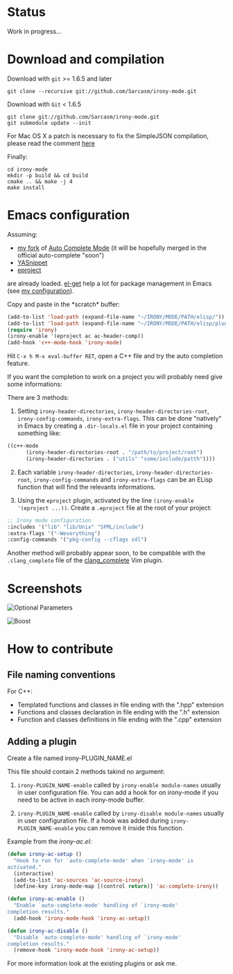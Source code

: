 # Status

Work in progress...


# Download and compilation

Download with `git` >= 1.6.5 and later

    git clone --recursive git://github.com/Sarcasm/irony-mode.git

Download with `Git` < 1.6.5

    git clone git://github.com/Sarcasm/irony-mode.git
    git submodule update --init

For Mac OS X a patch is necessary to fix the SimpleJSON compilation, 
please read the comment [here](https://github.com/MJPA/SimpleJSON/commit/cf8aa3087747f76745fc30f38e6aff4af74e9cef#commitcomment-937703)

Finally:

    cd irony-mode
    mkdir -p build && cd build
    cmake .. && make -j 4
    make install

# Emacs configuration

Assuming:

* [my fork](https://github.com/Sarcasm/auto-complete/) of
  [Auto Complete Mode](http://cx4a.org/software/auto-complete/) (it
  will be hopefully merged in the official auto-complete "soon")
* [YASnippet](https://github.com/capitaomorte/yasnippet)
* [eproject](https://github.com/jrockway/eproject)

are already loaded. [el-get](https://github.com/dimitri/el-get) help a
lot for package management in Emacs (see
[my configuration](https://github.com/Sarcasm/.emacs.d/blob/master/sarcasm-elisp/sarcasm-el-get.el)).

Copy and paste in the \*scratch\* buffer:

~~~~~ el
(add-to-list 'load-path (expand-file-name "~/IRONY/MODE/PATH/elisp/"))
(add-to-list 'load-path (expand-file-name "~/IRONY/MODE/PATH/elisp/plugins/"))
(require 'irony)
(irony-enable '(eproject ac ac-header-comp))
(add-hook 'c++-mode-hook 'irony-mode)
~~~~~

Hit `C-x h M-x eval-buffer RET`, open a C++ file and try the auto
completion feature.

If you want the completion to work on a project you will probably need
give some informations:

There are 3 methods:

1. Setting `irony-header-directories`,
   `irony-header-directories-root`, `irony-config-commands`,
   `irony-extra-flags`. This can be done "natively" in Emacs by
   creating a `.dir-locals.el` file in your project containing
   something like:

~~~~~ el
((c++-mode
      (irony-header-directories-root . "/path/to/project/root")
      (irony-header-directories . ("utils" "some/include/patth"))))
~~~~~

2. Each variable `irony-header-directories`,
   `irony-header-directories-root`, `irony-config-commands` and
   `irony-extra-flags` can be an ELisp function that will find the
   relevants informations.

3. Using the `eproject` plugin, activated by the line `(irony-enable
'(eproject ...))`. Create a `.eproject` file at the root of your
project:

~~~~~ el
;; Irony mode configuration
:includes '("lib" "lib/Unix" "SFML/include")
:extra-flags '("-Weverything")
:config-commands '("pkg-config --cflags sdl")
~~~~~


Another method will probably appear soon, to be compatible with the
`.clang_complete` file of the
[clang_complete](http://www.vim.org/scripts/script.php?script_id=3302)
Vim plugin.

# Screenshots

![Optional Parameters](./irony-mode/raw/master/screenshots/optional-parameters.png)

![Boost](./irony-mode/raw/master/screenshots/boost-example.png)


# How to contribute

## File naming conventions

For C++:

* Templated functions and classes in file ending with the ".hpp"
  extension
* Functions and classes declaration in file ending with the ".h"
  extension
* Function and classes definitions in file ending with the ".cpp"
  extension

## Adding a plugin

Create a file named irony-PLUGIN_NAME.el

This file should contain 2 methods takind no argument:

1. `irony-PLUGIN_NAME-enable` called by `irony-enable module-names`
   usually in user configuration file. You can add a hook for on
   irony-mode if you need to be active in each irony-mode buffer.

2. `irony-PLUGIN_NAME-enable` called by `irony-disable module-names`
   usually in user configuration file. If a hook was added during
   `irony-PLUGIN_NAME-enable` you can remove it inside this function.


Example from the *irony-ac.el*:

~~~~~ el
(defun irony-ac-setup ()
  "Hook to run for `auto-complete-mode' when `irony-mode' is
activated."
  (interactive)
  (add-to-list 'ac-sources 'ac-source-irony)
  (define-key irony-mode-map [(control return)] 'ac-complete-irony))

(defun irony-ac-enable ()
  "Enable `auto-complete-mode' handling of `irony-mode'
completion results."
  (add-hook 'irony-mode-hook 'irony-ac-setup))

(defun irony-ac-disable ()
  "Disable `auto-complete-mode' handling of `irony-mode'
completion results."
  (remove-hook 'irony-mode-hook 'irony-ac-setup))
~~~~~

For more information look at the existing plugins or ask me.
